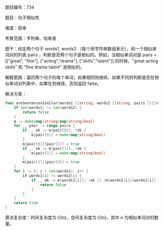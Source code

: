 题目编号：734

题目：句子相似性

难度：简单

考察范围：字符串、哈希表

题干：给定两个句子 words1, words2 （每个用字符串数组表示），和一个相似单词对的列表 pairs ，判断是否两个句子是相似的。例如，当相似单词对是 pairs = [["great", "fine"], ["acting","drama"], ["skills","talent"]] 的时候，"great acting skills" 和 "fine drama talent" 是相似的。

解题思路：遍历两个句子的每个单词，如果相同则继续，如果不同则判断是否在相似单词对列表中，如果在则继续，否则返回 false。

解决方案：

```go
func areSentencesSimilar(words1 []string, words2 []string, pairs [][]string) bool {
    if len(words1) != len(words2) {
        return false
    }
    m := make(map[string]map[string]bool)
    for _, pair := range pairs {
        if _, ok := m[pair[0]]; !ok {
            m[pair[0]] = make(map[string]bool)
        }
        m[pair[0]][pair[1]] = true
        if _, ok := m[pair[1]]; !ok {
            m[pair[1]] = make(map[string]bool)
        }
        m[pair[1]][pair[0]] = true
    }
    for i := 0; i < len(words1); i++ {
        if words1[i] != words2[i] {
            if _, ok := m[words1[i]]; !ok || !m[words1[i]][words2[i]] {
                return false
            }
        }
    }
    return true
}
```

算法复杂度：时间复杂度为 O(n)，空间复杂度为 O(n)，其中 n 为相似单词对的数量。